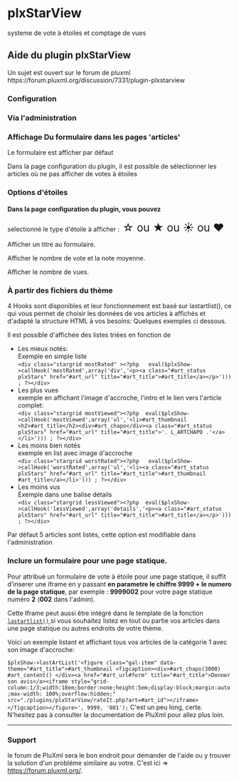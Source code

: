 # plxStarView
systeme de vote à étoiles et comptage de vues


<div id="help">
<h2>Aide du plugin plxStarView</h2>

<p>Un sujet est ouvert sur le forum de pluxml https://forum.pluxml.org/discussion/7331/plugin-plxstarview </p> 
	
<h3>Configuration</h3>
  <h3>Via l'administration </h3>
<h3>Affichage Du formulaire dans les pages 'articles'</h3>
  <p>Le formulaire est afficher par défaut</p>
  <p>Dans la page configuration du plugin, il est possible de sélectionner les articles où ne pas afficher de votes à étoiles</p>
<h3>Options d'étoiles</h3>
<h4>Dans la page configuration du plugin, vous pouvez</h4>
<p>selectionné le type d'étoile à afficher :<big><big><big> &star; ou &starf; ou &#9728; ou &hearts;</big></big></big></p>
<p>Afficher un titre au formulaire.</p>
<p>Afficher le nombre de vote et la note moyenne.</p>
<p>Afficher le nombre de vues.</p>
  <h3>&Agrave; partir des fichiers du thème</h3>
  <p>4 Hooks sont disponibles et leur fonctionnement est basé sur lastartlist(), ce qui vous permet de choisir les données de vos articles à affichés et d'adapté la structure HTML à vos besoins: Quelques exemples ci dessous.</p>
  <p>Il est possible d'affichée des listes triées en fonction de</p>
  <ul>
    <li>Les mieux notés:<br>Exemple en simple liste<br>
      <code>&lt;div class="stargrid mostRated" >&lt;?php   eval($plxShow->callHook('mostRated',array('div','&lt;p>&lt;a class="#art_status plxStars" href="#art_url" title="#art_title">#art_title&lt;/a>&lt;/p>'))) ; ?>&lt;/div></code></li>
    <li>Les plus vues <br> exemple en affichant l'image d'accroche, l'intro et le lien vers l'article complet:<br>
      <code>&lt;div class="stargrid mostViewed">&lt;?php  eval($plxShow->callHook('mostViewed',array('ul','&lt;li>#art_thumbnail &lt;h2>#art_title&lt;/h2>&lt;div>#art_chapo&lt;/div>&lt;a class="#art_status plxStars" href="#art_url" title="#art_title">'. L_ARTCHAPO .'&lt;/a>&lt;/li>'))) ; ?>&lt;/div></code></li>
    <li>Les moins bien notés<br>exemple en list avec image d'accroche<br>
        <code>&lt;div class="stargrid worstRated">&lt;?php   eval($plxShow->callHook('worstRated',array('ul','&lt;li>&lt;a class="#art_status plxStars" href="#art_url" title="#art_title">#art_thumbnail #art_title&lt;/a>&lt;/li>'))) ; ?>&lt;/div></code></li>
    <li>Les moins vus<br>Exemple dans une balise détails<br>
      <code>&lt;div class="stargrid lessViewed">&lt;?php  eval($plxShow->callHook('lessViewed',array('details','&lt;p>&lt;a class="#art_status plxStars" href="#art_url" title="#art_title">#art_title&lt;/a>&lt;/p>'))) ; ?>&lt;/div></code></li>
  </ul>
  <p>Par défaut 5 articles sont listés, cette option est modifiable dans l'administration</p>
  
  <h3>Inclure un formulaire pour une page statique.</h3>
   <p>Pour attribué un formulaire de vote à étoile pour une page statique, il suffit d'inserer une iframe en y passant <b>en parametre le chiffre 9999 + le numero de la page statique</b>, par exemple : <b>9999002</b> pour votre page statique numéro <b>2</b> (<b>002</b> dans l'admin).</p>
  <p>Cette Iframe peut aussi être intégré dans le template de la fonction <a href="https://wiki.pluxml.org/docs/develop/plxshow.html#lastartlist"><code>lastartlist()</code> </a> si vous souhaitez listez en tout ou partie vos articles dans une page statique ou autres endroits de votre thème.</p>
  <p>Voici un exemple listant et affichant tous vos articles de la catégorie 1 avec son image d'accroche:</p>
  <p><code>$plxShow->lastArtList('&lt;figure class="gal-item" data-theme="#art_title">#art_thumbnail &lt;figcaption>&lt;div>#art_chapo(3000) #art_content() &lt;/div>&lt;a href="#art_url#form" title="#art_title">Donner son avis&lt;/a>&lt;iframe style="grid-column:1/3;width:18em;border:none;height:5em;display:block;margin:auto;max-width: 100%;overflow:hidden;" src="./plugins/plxStarView/rateIt.php?art=#art_id">&lt;/iframe>&lt;/figcaption>&lt;/figure>', 9999, '001');</code> C'est un peu long, certe. N'hesitez pas à consulter la documentation de PluXml pour allez plus loin.</p>
<hr>
  <h3>Support</h3>
  <p> le forum de PluXml sera le bon endroit pour demander de l'aide ou y trouver la solution d'un probléme similaire au votre. C'est ici =>  <a href="https://forum.pluxml.org/">https://forum.pluxml.org/</a>. </p>
</div>

